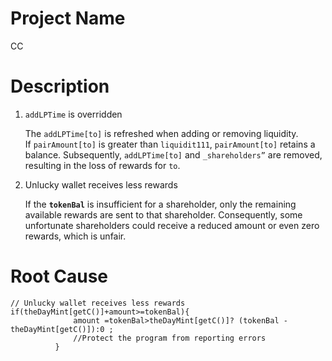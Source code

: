 # Project Name
CC

# Description
1. `addLPTime` is overridden
    
    The `addLPTime[to]` is refreshed when adding or removing liquidity. If `pairAmount[to]` is greater than `liquidit111`, `pairAmount[to]` retains a balance. Subsequently, `addLPTime[to]` and `_shareholders”` are removed, resulting in the loss of rewards for `to`.
    
2. Unlucky wallet receives less rewards
    
    If the **`tokenBal`** is insufficient for a shareholder, only the remaining available rewards are sent to that shareholder. Consequently, some unfortunate shareholders could receive a reduced amount or even zero rewards, which is unfair.

# Root Cause
```solidity
// Unlucky wallet receives less rewards
if(theDayMint[getC()]+amount>=tokenBal){
              amount =tokenBal>theDayMint[getC()]? (tokenBal - theDayMint[getC()]):0 ;
              //Protect the program from reporting errors
          }